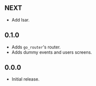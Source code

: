 ## NEXT 

- Add Isar.

## 0.1.0

- Adds `go_router`'s router.
- Adds dummy events and users screens.

## 0.0.0

- Initial release.
